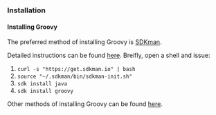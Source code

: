 ### Installation

#### Installing Groovy

The preferred method of installing Groovy is [SDKman](http://sdkman.io/).

Detailed instructions can be found [here](http://sdkman.io/install.html).  Breifly, open a shell and issue:

1. `curl -s "https://get.sdkman.io" | bash`
1. `source "~/.sdkman/bin/sdkman-init.sh"`
1. `sdk install java`
1. `sdk install groovy`

Other methods of installing Groovy can be found [here](http://groovy-lang.org/install.html).
